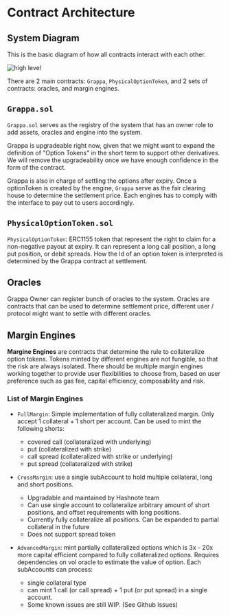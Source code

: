 # Contract Architecture

## System Diagram

This is the basic diagram of how all contracts interact with each other.

![high level](./imgs/system-diagram.png)

There are 2 main contracts: `Grappa`, `PhysicalOptionToken`, and 2 sets of contracts: oracles, and margin engines.

## `Grappa.sol`

`Grappa.sol` serves as the registry of the system that has an owner role to add assets, oracles and engine into the system.

Grappa is upgradeable right now, given that we might want to expand the definition of "Option Tokens" in the short term to support other derivatives. We will remove the upgradeability once we have enough confidence in the form of the contract.

Grappa is also in charge of settling the options after expiry. Once a optionToken is created by the engine, `Grappa` serve as the fair clearing house to determine the settlement price. Each engines has to comply with the interface to pay out to users accordingly.

## `PhysicalOptionToken.sol`

`PhysicalOptionToken`: ERC1155 token that represent the right to claim for a non-negative payout at expiry. It can represent a long call position, a long put position, or debit spreads. How the Id of an option token is interpreted is determined by the Grappa contract at settlement.

## Oracles

Grappa Owner can register bunch of oracles to the system. Oracles are contracts that can be used to determine settlement price, different user / protocol might want to settle with different oracles.

## Margin Engines

**Margine Engines** are contracts that determine the rule to collateralize option tokens. Tokens minted by different engines are not fungible, so that the risk are always isolated. There should be multiple margin engines working together to provide user flexibilities to choose from, based on user preference such as gas fee, capital efficiency, composability and risk.

### List of Margin Engines

- `FullMargin`: Simple implementation of fully collateralized margin. Only accept 1 collateral + 1 short per account. Can be used to mint the following shorts:

  - covered call (collateralized with underlying)
  - put (collateralized with strike)
  - call spread (collateralized with strike or underlying)
  - put spread (collateralized with strike)

- `CrossMargin`: use a single subAccount to hold multiple collateral, long and short positions.

  - Upgradable and maintained by Hashnote team
  - Can use single account to collateralize arbitrary amount of short positions, and offset requirements with long positions.
  - Currently fully collateralize all positions. Can be expanded to partial collateral in the future
  - Does not support spread token

- `AdvancedMargin`: mint partially collateralized options which is 3x - 20x more capital efficient compared to fully collateralized options. Requires dependencies on vol oracle to estimate the value of option. Each subAccounts can process:
  - single collateral type
  - can mint 1 call (or call spread) + 1 put (or put spread) in a single account.
  - Some known issues are still WIP. (See Github Issues)
